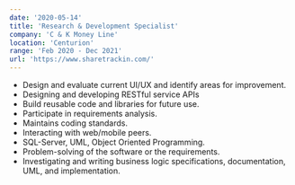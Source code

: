 ```yaml
---
date: '2020-05-14'
title: 'Research & Development Specialist'
company: 'C & K Money Line'
location: 'Centurion'
range: 'Feb 2020 - Dec 2021'
url: 'https://www.sharetrackin.com/'
---
```


- Design and evaluate current UI/UX and identify areas for improvement.
- Designing and developing RESTful service APIs
- Build reusable code and libraries for future use.
- Participate in requirements analysis.
- Maintains coding standards.
- Interacting with web/mobile peers.
- SQL-Server, UML, Object Oriented Programming.
- Problem-solving of the software or the requirements.
- Investigating and writing business logic specifications, documentation, UML, and implementation.
